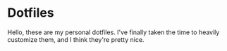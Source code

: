 # Dotfiles
Hello, these are my personal dotfiles. I've finally taken the time to heavily customize them, and I think they're pretty nice.
